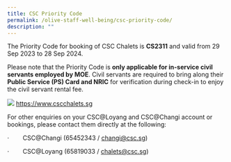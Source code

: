 ```yaml
---
title: CSC Priority Code
permalink: /olive-staff-well-being/csc-priority-code/
description: ""
---
```

The Priority Code for booking of CSC Chalets is  **CS2311** and valid from 29 Sep 2023 to 28 Sep 2024. 

Please note that the Priority Code is **only applicable for in-service civil servants employed by MOE**. Civil servants are required to bring along their **Public Service (PS) Card and NRIC** for verification during check-in to enjoy the civil servant rental fee.

![](/images/csc%20priority%20code%202023.png)
https://www.cscchalets.sg

For other enquiries on your CSC@Loyang and CSC@Changi account or bookings, please contact them directly at the following:

·        CSC@Changi (65452343 / [changi@csc.sg](mailto:changi@csc.sg))

·        CSC@Loyang (65819033 / [chalets@csc.sg](mailto:chalets@csc.sg))
